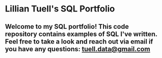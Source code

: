# Lillian Tuell's SQL Portfolio

## Welcome to my SQL portfolio! This code repository contains examples of SQL I've written. Feel free to take a look and reach out via email if you have any questions: tuell.data@gmail.com
